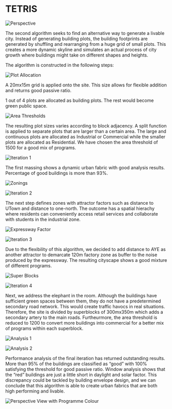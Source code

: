 # TETRIS

![Perspective](./imgs/r4.jpg)

The second algorithm seeks to find an alternative way to generate a livable city. Instead of generating building plots, the building footprints are generated by shuffling and rearranging from a huge grid of small plots. This creates a more dynamic skyline and simulates an actual process of city growth where buildings might take on different shapes and heights.

The algorithm is constructed in the following steps:

![Plot Allocation](./imgs/b1.png)

A 20mx15m grid is applied onto the site. This size allows for flexible addition and returns good passive ratio.

1 out of 4 plots are allocated as building plots. The rest would become green public space. 

![Area Thresholds](./imgs/b2.png)

The resulting plot sizes varies according to block adjacency. A split function is applied to separate plots that are larger than a certain area. The large and continuous plots are allocated as Industrial or Commercial while the smaller plots are allocated as Residential. We have chosen the area threshold of 1500 for a good mix of programs.


![Iteration 1](./imgs/b3.png)


The first massing shows a dynamic urban fabric with good analysis results. Percentage of good buildings is more than 93%. 


![Zonings](./imgs/b4.png)



![Iteration 2](./imgs/b5.png)


The next step defines zones with attractor factors such as distance to UTown and distance to one-north. The outcome has a spatial hierachy where residents can conveniently access retail services and collaborate with students in the industrial zone. 

![Expressway Factor](./imgs/b6.png)



![Iteration 3](./imgs/b7.png)

Due to the flexibility of this algorithm, we decided to add distance to AYE as another attractor to demarcate 120m factory zone as buffer to the noise produced by the expressway. The resulting cityscape shows a good mixture of different programs. 


![Super Blocks](./imgs/b8.png)



![Iteration 4](./imgs/b9.png)

Next, we address the elephant in the room. Although the buildings have sufficient green spaces between them, they do not have a predetermined secondary road network. This would create traffic havocs in real situations. Therefore, the site is divided by superblocks of 300mx350m which adds a secondary artery to the main roads. Furtheurmore, the area threshold is reduced to 1200 to convert more buildings into commercial for a better mix of programs within each superblock.

![Analysis 1](./imgs/b10.png)



![Analysis 2](./imgs/b11.png)

Performance analysis of the final iteration has returned outstanding results. More than 95% of the buildings are classified as “good” with 100% satisfying the threshold for good passive ratio. Window analysis shows that the “red” buildings are just a little short in daylight and solar factor. This discrepancy could be tackled by building envelope design, and we can conclude that this algorithm is able to create urban fabrics that are both high performing and livable.

![Perspective View with Programme Colour](./imgs/r3.jpg)
